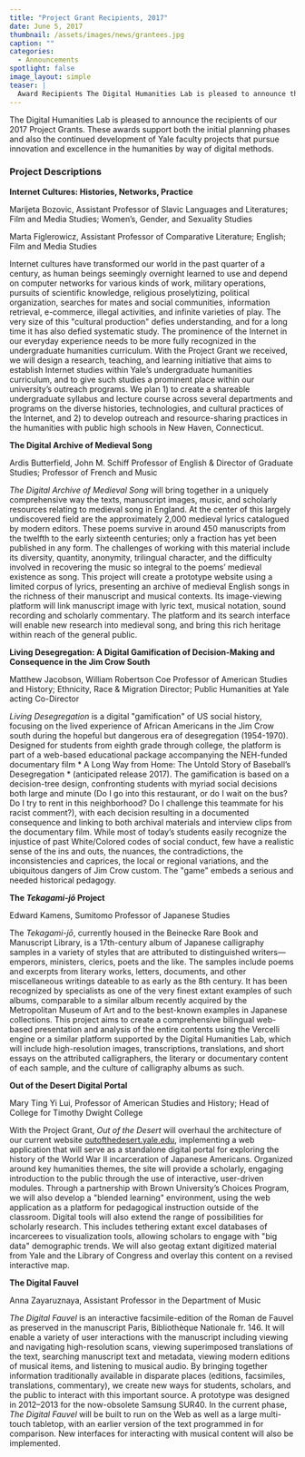 ```yaml
---
title: "Project Grant Recipients, 2017"
date: June 5, 2017
thumbnail: /assets/images/news/grantees.jpg
caption: ""
categories: 
  - Announcements
spotlight: false 
image_layout: simple
teaser: |
  Award Recipients The Digital Humanities Lab is pleased to announce the recipients of our 2017 Project Grants. These awards support both the initial planning phases and also the continued development...
---
```


The Digital Humanities Lab is pleased to announce the recipients of our 2017 Project Grants. These awards support both the initial planning phases and also the continued development of Yale faculty projects that pursue innovation and excellence in the humanities by way of digital methods.
   
### Project Descriptions
   
**Internet Cultures: Histories, Networks, Practice**
   
Marijeta Bozovic, Assistant Professor of Slavic Languages and Literatures; Film and Media Studies; Women’s, Gender, and Sexuality Studies
   
Marta Figlerowicz, Assistant Professor of Comparative Literature; English; Film and Media Studies
    
Internet cultures have transformed our world in the past quarter of a century, as human beings seemingly overnight learned to use and depend on computer networks for various kinds of work, military operations, pursuits of scientific knowledge, religious proselytizing, political organization, searches for mates and social communities, information retrieval, e-commerce, illegal activities, and infinite varieties of play. The very size of this "cultural production" defies understanding, and for a long time it has also defied systematic study. The prominence of the Internet in our everyday experience needs to be more fully recognized in the undergraduate humanities curriculum. With the Project Grant we received, we will design a research, teaching, and learning initiative that aims to establish Internet studies within Yale’s undergraduate humanities curriculum, and to give such studies a prominent place within our university’s outreach programs. We plan 1) to create a shareable undergraduate syllabus and lecture course across several departments and programs on the diverse histories, technologies, and cultural practices of the Internet, and 2) to develop outreach and resource-sharing practices in the humanities with public high schools in New Haven, Connecticut.
    
**The Digital Archive of Medieval Song**
   
Ardis Butterfield, John M. Schiff Professor of English &amp; Director of Graduate Studies; Professor of French and Music
    
*The Digital Archive of Medieval Song* will bring together in a uniquely comprehensive way the texts, manuscript images, music, and scholarly resources relating to medieval song in England. At the center of this largely undiscovered field are the approximately 2,000 medieval lyrics catalogued by modern editors. These poems survive in around 450 manuscripts from the twelfth to the early sixteenth centuries; only a fraction has yet been published in any form. The challenges of working with this material include its diversity, quantity, anonymity, trilingual character, and the difficulty involved in recovering the music so integral to the poems’ medieval existence as song. This project will create a prototype website using a limited corpus of lyrics, presenting an archive of medieval English songs in the richness of their manuscript and musical contexts. Its image-viewing platform will link manuscript image with lyric text, musical notation, sound recording and scholarly commentary. The platform and its search interface will enable new research into medieval song, and bring this rich heritage within reach of the general public.

**Living Desegregation: A Digital Gamification of Decision-Making and Consequence in the Jim Crow South**
   
Matthew Jacobson, William Robertson Coe Professor of American Studies and History; Ethnicity, Race &amp; Migration Director; Public Humanities at Yale acting Co-Director
    
*Living Desegregation* is a digital "gamification" of US social history, focusing on the lived experience of African Americans in the Jim Crow south during the hopeful but dangerous era of desegregation (1954-1970). Designed for students from eighth grade through college, the platform is part of a web-based educational package accompanying the NEH-funded documentary film * A Long Way from Home: The Untold Story of Baseball’s Desegregation * (anticipated release 2017). The gamification is based on a decision-tree design, confronting students with myriad social decisions both large and minute (Do I go into this restaurant, or do I wait on the bus? Do I try to rent in this neighborhood? Do I challenge this teammate for his racist comment?), with each decision resulting in a documented consequence and linking to both archival materials and interview clips from the documentary film. While most of today’s students easily recognize the injustice of past White/Colored codes of social conduct, few have a realistic sense of the ins and outs, the nuances, the contradictions, the inconsistencies and caprices, the local or regional variations, and the ubiquitous dangers of Jim Crow custom. The "game" embeds a serious and needed historical pedagogy.
   
**The *Tekagami-jō* Project**
   
Edward Kamens, Sumitomo Professor of Japanese Studies
   
The *Tekagami-jō*, currently housed in the Beinecke Rare Book and Manuscript Library, is a 17th-century album of Japanese calligraphy samples in a variety of styles that are attributed to distinguished writers—emperors, ministers, clerics, poets and the like. The samples include poems and excerpts from literary works, letters, documents, and other miscellaneous writings dateable to as early as the 8th century. It has been recognized by specialists as one of the very finest extant examples of such albums, comparable to a similar album recently acquired by the Metropolitan Museum of Art and to the best-known examples in Japanese collections. This project aims to create a comprehensive bilingual web-based presentation and analysis of the entire contents using the Vercelli engine or a similar platform supported by the Digital Humanities Lab, which will include high-resolution images, transcriptions, translations, and short essays on the attributed calligraphers, the literary or documentary content of each sample, and the culture of calligraphy albums as such.
    
**Out of the Desert Digital Portal**
   
Mary Ting Yi Lui, Professor of American Studies and History; Head of College for Timothy Dwight College
   
With the Project Grant, *Out of the Desert* will overhaul the architecture of our current website [outofthedesert.yale.edu](http://outofthedesert.yale.edu), implementing a web application that will serve as a standalone digital portal for exploring the history of the World War II incarceration of Japanese Americans. Organized around key humanities themes, the site will provide a scholarly, engaging introduction to the public through the use of interactive, user-driven modules. Through a partnership with Brown University’s Choices Program, we will also develop a "blended learning" environment, using the web application as a platform for pedagogical instruction outside of the classroom. Digital tools will also extend the range of possibilities for scholarly research. This includes tethering extant excel databases of incarcerees to visualization tools, allowing scholars to engage with "big data" demographic trends. We will also geotag extant digitized material from Yale and the Library of Congress and overlay this content on a revised interactive map.
    
   
**The Digital Fauvel**

Anna Zayaruznaya, Assistant Professor in the Department of Music
   
*The Digital Fauvel* is an interactive facsimile-edition of the Roman de Fauvel as preserved in the manuscript Paris, Bibliothèque Nationale fr. 146. It will enable a variety of user interactions with the manuscript including viewing and navigating high-resolution scans, viewing superimposed translations of the text, searching manuscript text and metadata, viewing modern editions of musical items, and listening to musical audio. By bringing together information traditionally available in disparate places (editions, facsimiles, translations, commentary), we create new ways for students, scholars, and the public to interact with this important source. A prototype was designed in 2012–2013 for the now-obsolete Samsung SUR40. In the current phase, *The Digital Fauvel* will be built to run on the Web as well as a large multi-touch tabletop, with an earlier version of the text programmed in for comparison. New interfaces for interacting with musical content will also be implemented.